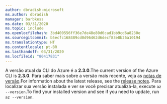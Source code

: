 ```yaml
---
author: dbradish-microsoft
ms.author: dbradish
manager: barbkess
ms.date: 03/31/2020
ms.topic: include
ms.openlocfilehash: 3bd400556ff36e7de48e80d6cad1bb9cd6a8230e
ms.sourcegitcommit: b5ecfc168489cd0d96462d6decf83e8b26a10194
ms.translationtype: HT
ms.contentlocale: pt-BR
ms.lasthandoff: 03/31/2020
ms.locfileid: "80417831"
---
```

<span data-ttu-id="7aff7-101">A versão atual da CLI do Azure é a __2.3.0__.</span><span class="sxs-lookup"><span data-stu-id="7aff7-101">The current version of the Azure CLI is __2.3.0__.</span></span> <span data-ttu-id="7aff7-102">Para saber mais sobre a versão mais recente, veja as [notas de versão](../release-notes-azure-cli.md).</span><span class="sxs-lookup"><span data-stu-id="7aff7-102">For information about the latest release, see the [release notes](../release-notes-azure-cli.md).</span></span> <span data-ttu-id="7aff7-103">Para localizar sua versão instalada e ver se você precisar atualizá-la, execute `az --version`.</span><span class="sxs-lookup"><span data-stu-id="7aff7-103">To find your installed version and see if you need to update, run `az --version`.</span></span>
